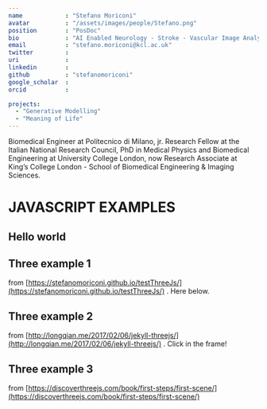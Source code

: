 ```yaml
---
name            : "Stefano Moriconi"
avatar          : "/assets/images/people/Stefano.png"
position        : "PosDoc"
bio             : "AI Enabled Neurology - Stroke - Vascular Image Analysis"
email           : "stefano.moriconi@kcl.ac.uk"
twitter         :
uri             :
linkedin        :
github          : "stefanomoriconi"
google_scholar  :
orcid           :

projects:
  - "Generative Modelling"
  - "Meaning of Life"
---
```


Biomedical Engineer at Politecnico di Milano, jr. Research Fellow at the Italian National Research Council, PhD in Medical Physics and Biomedical Engineering at University College London, now Research Associate at King’s College London - School of Biomedical Engineering & Imaging Sciences.

# JAVASCRIPT EXAMPLES
## Hello world

<script type="text/javascript" language="JavaScript">
   document.writeln( "Hello World" );
</script>

## Three example 1
from [https://stefanomoriconi.github.io/testThreeJs/](https://stefanomoriconi.github.io/testThreeJs/) . Here below.

<style>
.highlight-left {margin-left: 0}
canvas { position: relative; top: 0;}
</style>

<div id='my-canvas-holder' style="position:relative; width: 100%;"></div>

<script src="./three/three.js"></script>

<script type="module">

import * as THREE from '/assets/js/three/build/three.module.js';
import { TrackballControls } from '/assets/js/three/jsm/controls/TrackballControls.js';
import { VTKLoader } from '/assets/js/three/jsm/loaders/VTKLoader.js';

var camera, controls, scene, renderer;

init();
animate();

function init() {

// Container
var container = document.getElementById('my-canvas-holder');
var width = 600;
var height = 450;

// Camera
camera = new THREE.PerspectiveCamera( 60, width/height, 0.01, 1e10 );
camera.position.z = 0.2;

scene = new THREE.Scene();

scene.add( camera );

// light
var dirLight = new THREE.DirectionalLight( 0xffffff );
dirLight.position.set( 200, 200, 1000 ).normalize();
camera.add( dirLight );
camera.add( dirLight.target );

var material = new THREE.MeshLambertMaterial( { color: 0xffffff, side: THREE.DoubleSide } );

var loader = new VTKLoader();
loader.load( "/assets/models/VTrails_LogoSurf.vtk", function ( geometry ) {
	geometry.center();
	geometry.computeVertexNormals();
	var mesh = new THREE.Mesh( geometry, material );
	mesh.position.set( 0, 0, 0 );
	mesh.scale.multiplyScalar( 0.02 );
	scene.add( mesh );
	} );

// Renderer
renderer = new THREE.WebGLRenderer();
renderer.setPixelRatio( window.devicePixelRatio );
renderer.setSize(width, height);
renderer.setClearColor(0x2f3e4c, 1);
container.appendChild( renderer.domElement );

// Controls

controls = new TrackballControls( camera, renderer.domElement );
controls.rotateSpeed = 5.0;
controls.zoomSpeed = 5;
controls.panSpeed = 2;
controls.staticMoving = true;
	
}

function animate() {
requestAnimationFrame( animate );
controls.update();
renderer.render( scene, camera );
}

</script>

## Three example 2
from [http://longqian.me/2017/02/06/jekyll-threejs/](http://longqian.me/2017/02/06/jekyll-threejs/) . Click in the frame!

<style>
.highlight-left {margin-left: 0}
canvas { position: relative; top: 0;}
</style>

<div id='canvas-holder' style="position:relative; width: 100%;">
  <div id="dat-gui-holder" style="position: absolute; top: 0em; right: 0em;z-index: 1;" ></div>
</div>

<!--Load three.js-->
<script src="/assets/js/example2/three.min.js"></script>
<script src="/assets/js/example2/dat.gui.min.js"></script>
<script src="/assets/js/example2/OBJLoader.js"></script>
<script src="/assets/js/example2/SubdivisionModifier.js"></script>  


<script type="x-shader/x-vertex" id="vertexshader">
attribute float distance;
attribute vec3 surfaceNormal;
uniform float amplitude;
varying vec3 vNormal;
void main() {
    vNormal = normal;
    vec3 newPosition = position + surfaceNormal * vec3(distance * amplitude);
    gl_Position = projectionMatrix *
                modelViewMatrix *
                vec4(newPosition,1.0);
}
</script>

<script type="x-shader/x-fragment" id="fragmentshader">
varying vec3 vNormal;
void main() {
    vec3 light = vec3(0.7, 0.5, 1.0);
    light = normalize(light);
    float dProd = max(0.0, dot(vNormal, light));
    gl_FragColor = vec4(dProd, // R
                        dProd, // G
                        dProd, // B
                        1.0);  // A
}
</script>
<script src="/assets/js/example2/teapot.js"></script>


## Three example 3
from [https://discoverthreejs.com/book/first-steps/first-scene/](https://discoverthreejs.com/book/first-steps/first-scene/)

<div id="scene-container">
  <!-- This div will hold our scene-->
  <canvas width="400" height="300" style="width: 400px; height: 300px;"></canvas>
</div>

<script type="module">
import * as THREE from '/assets/js/three/build/three.module.js';

// Get a reference to the container element that will hold our scene
const container = document.querySelector( '#scene-container' );

// create a Scene
const scene = new THREE.Scene();

// Set the background color
scene.background = new THREE.Color( 'skyblue' );

// Create a Camera
const fov = 35; // AKA Field of View
const aspect = container.clientWidth / container.clientHeight;
const near = 0.1; // the near clipping plane
const far = 100; // the far clipping plane

const camera = new THREE.PerspectiveCamera( fov, aspect, near, far );

// every object is initially created at ( 0, 0, 0 )
// we'll move the camera back a bit so that we can view the scene
camera.position.set( 0, 0, 10 );

// create a geometry
const geometry = new THREE.BoxBufferGeometry( 2, 2, 2 );

// create a default (white) Basic material
const material = new THREE.MeshBasicMaterial();

// create a Mesh containing the geometry and material
const mesh = new THREE.Mesh( geometry, material );

// add the mesh to the scene
scene.add( mesh );

// create the renderer
const renderer = new THREE.WebGLRenderer();

renderer.setSize( container.clientWidth, container.clientHeight );
renderer.setPixelRatio( window.devicePixelRatio );

// add the automatically created <canvas> element to the page
container.appendChild( renderer.domElement );

// render, or 'create a still image', of the scene
renderer.render( scene, camera );
</script>
